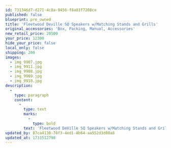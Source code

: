 ```yaml
---
id: 731346d7-d271-4c8a-9456-f8a03f7208ce
published: false
blueprint: pre_owned
title: 'Fleetwood Deville SQ Speakers w/Matching Stands and Grills'
original_accessories: 'Box, Packing, Manual, Accessories'
new_retail_price: 20500
your_price: 12300
hide_your_price: false
local_only: false
shipping: 200
images:
  - img_9907.jpg
  - img_9911.jpg
  - img_9908.jpg
  - img_9909.jpg
  - img_9910.jpg
description:
  -
    type: paragraph
    content:
      -
        type: text
        marks:
          -
            type: bold
        text: 'Fleetwood DeVille SQ Speakers w/Matching Stands and Grills. Speakers are in excellent physical and functional condition with original boxes and packing. Speakers sold as new for $20,500.00'
updated_by: 87ca4130-78f3-4ed1-8b64-aa552d3d08a8
updated_at: 1731512798
---
```

